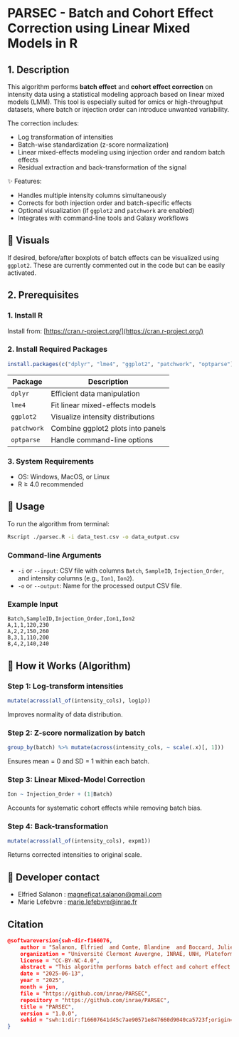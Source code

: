 # PARSEC - Batch and Cohort Effect Correction using Linear Mixed Models in R

## 1. Description
This algorithm performs **batch effect** and **cohort effect correction** on intensity data using a statistical modeling approach based on linear mixed models (LMM). This tool is especially suited for omics or high-throughput datasets, where batch or injection order can introduce unwanted variability.

The correction includes:
- Log transformation of intensities
- Batch-wise standardization (z-score normalization)
- Linear mixed-effects modeling using injection order and random batch effects
- Residual extraction and back-transformation of the signal

✨ Features:
- Handles multiple intensity columns simultaneously
- Corrects for both injection order and batch-specific effects
- Optional visualization (if `ggplot2` and `patchwork` are enabled)
- Integrates with command-line tools and Galaxy workflows

## 🎥 Visuals
If desired, before/after boxplots of batch effects can be visualized using `ggplot2`. 
These are currently commented out in the code but can be easily activated.

## 2. Prerequisites

### 1. Install R
Install from: [https://cran.r-project.org/](https://cran.r-project.org/)

### 2. Install Required Packages
```r
install.packages(c("dplyr", "lme4", "ggplot2", "patchwork", "optparse"))
```

| Package       | Description                                                  |
| ------------- | ------------------------------------------------------------ |
| `dplyr`       | Efficient data manipulation                                  |
| `lme4`        | Fit linear mixed-effects models                              |
| `ggplot2`     | Visualize intensity distributions                            |
| `patchwork`   | Combine ggplot2 plots into panels                            |
| `optparse`    | Handle command-line options                                  |

### 3. System Requirements
- OS: Windows, MacOS, or Linux
- R ≥ 4.0 recommended

## 🚀 Usage

To run the algorithm from terminal:

```bash
Rscript ./parsec.R -i data_test.csv -o data_output.csv
```

### Command-line Arguments
- `-i` or `--input`: CSV file with columns `Batch`, `SampleID`, `Injection_Order`, and intensity columns (e.g., `Ion1`, `Ion2`).
- `-o` or `--output`: Name for the processed output CSV file.

### Example Input
```csv
Batch,SampleID,Injection_Order,Ion1,Ion2
A,1,1,120,230
A,2,2,150,260
B,3,1,110,200
B,4,2,140,240
```

## 🧠 How it Works (Algorithm)

### Step 1: Log-transform intensities
```r
mutate(across(all_of(intensity_cols), log1p))
```
Improves normality of data distribution.

### Step 2: Z-score normalization by batch
```r
group_by(batch) %>% mutate(across(intensity_cols, ~ scale(.x)[, 1]))
```
Ensures mean = 0 and SD = 1 within each batch.

### Step 3: Linear Mixed-Model Correction
```r
Ion ~ Injection_Order + (1|Batch)
```
Accounts for systematic cohort effects while removing batch bias.

### Step 4: Back-transformation
```r
mutate(across(all_of(intensity_cols), expm1))
```
Returns corrected intensities to original scale.


## 👥 Developer contact
- Elfried Salanon : magneficat.salanon@gmail.com
- Marie Lefebvre : marie.lefebvre@inrae.fr

## Citation
```json
@softwareversion{swh-dir-f166076,
    author = "Salanon, Elfried  and Comte, Blandine  and Boccard, Julien  and Pujos-Guillot, Estelle ",
    organization = "Université Clermont Auvergne, INRAE, UNH, Plateforme d’Exploration du Métabolisme, MetaboHUB Clermont, Clermont-Ferrand, France and School of Pharmaceutical Sciences, University of Geneva, Geneva, Switzerland",
    license = "CC-BY-NC-4.0",
    abstract = "This algorithm performs batch effect and cohort effect correction on intensity data using a statistical modeling approach based on linear mixed models (LMM). This tool is especially suited for omics or high-throughput datasets, where batch or injection order can introduce unwanted variability.",
    date = "2025-06-13",
    year = "2025",
    month = jun,
    file = "https://github.com/inrae/PARSEC",
    repository = "https://github.com/inrae/PARSEC",
    title = "PARSEC",
    version = "1.0.0",
    swhid = "swh:1:dir:f16607641d45c7ae90571e847660d9040ca5723f;origin=https://github.com/inrae/PARSEC;visit=swh:1:snp:6ead07484c3aa11bdecba951b42a5d037e1cbf0c;anchor=swh:1:rev:51c7d9c1e08354ffcccb208e3f355a4cd6a9d60b"
}
```
